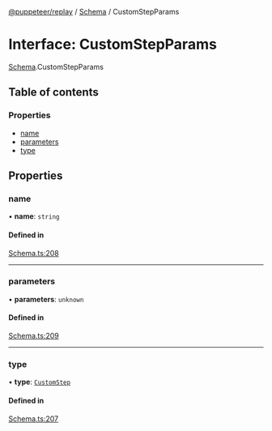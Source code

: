 [@puppeteer/replay](../README.md) / [Schema](../modules/Schema.md) / CustomStepParams

# Interface: CustomStepParams

[Schema](../modules/Schema.md).CustomStepParams

## Table of contents

### Properties

- [name](Schema.CustomStepParams.md#name)
- [parameters](Schema.CustomStepParams.md#parameters)
- [type](Schema.CustomStepParams.md#type)

## Properties

### name

• **name**: `string`

#### Defined in

[Schema.ts:208](https://github.com/puppeteer/replay/blob/main/src/Schema.ts#L208)

---

### parameters

• **parameters**: `unknown`

#### Defined in

[Schema.ts:209](https://github.com/puppeteer/replay/blob/main/src/Schema.ts#L209)

---

### type

• **type**: [`CustomStep`](../enums/Schema.StepType.md#customstep)

#### Defined in

[Schema.ts:207](https://github.com/puppeteer/replay/blob/main/src/Schema.ts#L207)
